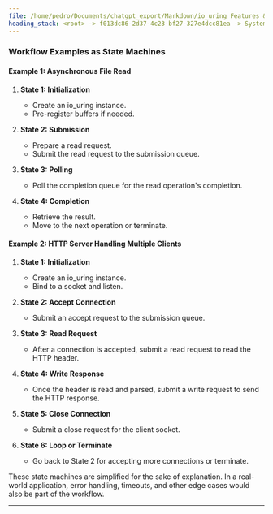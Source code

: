 ```yaml
---
file: /home/pedro/Documents/chatgpt_export/Markdown/io_uring Features & Workflow.md
heading_stack: <root> -> f013dc86-2d37-4c23-bf27-327e4dcc81ea -> System -> 3aad8956-6efe-4d23-937d-928e45dec0e2 -> System -> aaa23db3-fa39-411e-a77c-61fc74f888be -> User -> 03e7a418-e0e6-49a3-87ca-0b973cd25839 -> Assistant -> io_uring Features and Use Cases -> Features -> Use Cases -> Workflow Examples as State Machines
---
```

### Workflow Examples as State Machines

#### Example 1: Asynchronous File Read

1. **State 1: Initialization**
    - Create an io_uring instance.
    - Pre-register buffers if needed.

2. **State 2: Submission**
    - Prepare a read request.
    - Submit the read request to the submission queue.

3. **State 3: Polling**
    - Poll the completion queue for the read operation's completion.

4. **State 4: Completion**
    - Retrieve the result.
    - Move to the next operation or terminate.

#### Example 2: HTTP Server Handling Multiple Clients

1. **State 1: Initialization**
    - Create an io_uring instance.
    - Bind to a socket and listen.

2. **State 2: Accept Connection**
    - Submit an accept request to the submission queue.

3. **State 3: Read Request**
    - After a connection is accepted, submit a read request to read the HTTP header.

4. **State 4: Write Response**
    - Once the header is read and parsed, submit a write request to send the HTTP response.

5. **State 5: Close Connection**
    - Submit a close request for the client socket.

6. **State 6: Loop or Terminate**
    - Go back to State 2 for accepting more connections or terminate.

These state machines are simplified for the sake of explanation. In a real-world application, error handling, timeouts, and other edge cases would also be part of the workflow.

---

